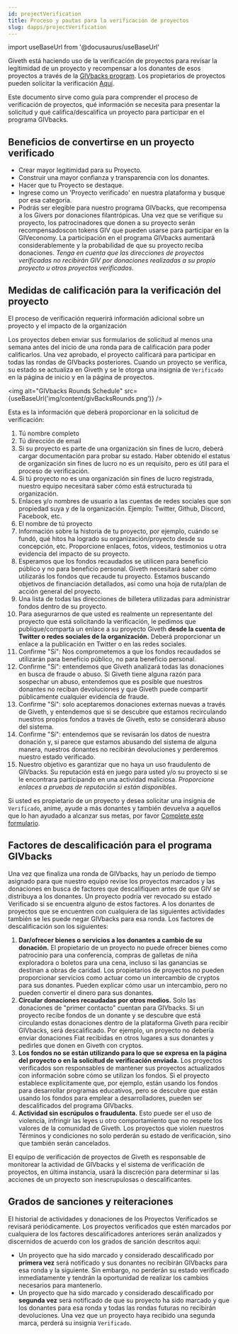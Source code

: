 ```yaml
---
id: projectVerification
title: Proceso y pautas para la verificación de proyectos
slug: dapps/projectVerification
---
```

import useBaseUrl from '@docusaurus/useBaseUrl'

Giveth está haciendo uso de la verificación de proyectos para revisar la legitimidad de un proyecto y recompensar a los donantes de esos proyectos a través de la [GIVbacks program](/es/giveconomy/givbacks). Los propietarios de proyectos pueden solicitar la verificación [Aquí](https://giveth.typeform.com/verification).

Este documento sirve como guía para comprender el proceso de verificación de proyectos, qué información se necesita para presentar la solicitud y qué califica/descalifica un proyecto para participar en el programa GIVbacks.

## Beneficios de convertirse en un proyecto verificado

- Crear mayor legitimidad para su Proyecto.
- Construir una mayor confianza y transparencia con los donantes.
- Hacer que tu Proyecto se destaque.
- Ingrese como un 'Proyecto verificado' en nuestra plataforma y busque por esa categoría.
- Podrás ser elegible para nuestro programa GIVbacks, que recompensa a los Givers por donaciones filantrópicas. Una vez que se verifique su proyecto, los patrocinadores que donen a su proyecto serán recompensados ​​con tokens GIV que pueden usarse para participar en la GIVeconomy. La participación en el programa GIVbacks aumentará considerablemente y la probabilidad de que su proyecto reciba donaciones.
*Tenga en cuenta que las direcciones de proyectos verificadas no recibirán GIV por donaciones realizadas a su propio proyecto u otros proyectos verificados.*

## Medidas de calificación para la verificación del proyecto

El proceso de verificación requerirá información adicional sobre un proyecto y el impacto de la organización

Los proyectos deben enviar sus formularios de solicitud al menos una semana antes del inicio de una ronda para de calificación para poder calificarlos. Una vez aprobado, el proyecto calificará para participar en todas las rondas de GIVbacks posteriores. Cuando un proyecto se verifica, su estado se actualiza en Giveth y se le otorga una insignia de `Verificado` en la página de inicio y en la página de proyectos.

<img alt="GIVbacks Rounds Schedule" src={useBaseUrl('img/content/givBacksRounds.png')} />

Esta es la información que deberá proporcionar en la solicitud de verificación:

1. Tú nombre completo
2. Tú dirección de email
3. Si su proyecto es parte de una organización sin fines de lucro, deberá cargar documentación para probar su estado. Haber obtenido el estatus de organización sin fines de lucro no es un requisito, pero es útil para el proceso de verificación.
4. Si tú proyecto no es una organización sin fines de lucro registrada, nuestro equipo necesitará saber cómo está estructurada tú organización.
5. Enlaces y/o nombres de usuario a las cuentas de redes sociales que son propiedad suya y de la organización. Ejemplo: Twitter, Github, Discord, Facebook, etc.
6. El nombre de tú proyecto
7. Información sobre la historia de tu proyecto, por ejemplo, cuándo se fundó, qué hitos ha logrado su organización/proyecto desde su concepción, etc. Proporcione enlaces, fotos, videos, testimonios u otra evidencia del impacto de su proyecto.
8. Esperamos que los fondos recaudados se utilicen para beneficio público y no para beneficio personal. Giveth necesitará saber cómo utilizarás los fondos que recaude tu proyecto. Estamos buscando objetivos de financiación detallados, así como una hoja de ruta/plan de acción general del proyecto.
9. Una lista de todas las direcciones de billetera utilizadas para administrar fondos dentro de su proyecto.
10. Para asegurarnos de que usted es realmente un representante del proyecto que está solicitando la verificación, le pedimos que publique/comparta un enlace a su proyecto Giveth **desde la cuenta de Twitter o redes sociales de la organización.** Deberá proporcionar un enlace a la publicación en Twitter o en las redes sociales.
11. Confirme "Sí": Nos comprometemos a que los fondos recaudados se utilizarán para beneficio público, no para beneficio personal.
12. Confirme "Sí": entendemos que Giveth analizará todas las donaciones en busca de fraude o abuso. Si Giveth tiene alguna razón para sospechar un abuso, entendemos que es posible que nuestros donantes no reciban devoluciones y que Giveth puede compartir públicamente cualquier evidencia de fraude.
13. Confirme "Sí": solo aceptaremos donaciones externas nuevas a través de Giveth, y entendemos que si se descubre que estamos recirculando nuestros propios fondos a través de Giveth, esto se considerará abuso del sistema.
14. Confirme "Sí": entendemos que se revisarán los datos de nuestra donación y, si parece que estamos abusando del sistema de alguna manera, nuestros donantes no recibirán devoluciones y perderemos nuestro estado verificado.
15. Nuestro objetivo es garantizar que no haya un uso fraudulento de GIVbacks. Su reputación está en juego para usted y/o su proyecto si se le encontrara participando en una actividad maliciosa. *Proporcione enlaces a pruebas de reputación si están disponibles*.

Si usted es propietario de un proyecto y desea solicitar una insignia de `Verificado`, anime, ayude a más donantes y también devuelva a aquellos que lo han ayudado a alcanzar sus metas, por favor
 [Complete este formulario](https://giveth.typeform.com/verification).

## Factores de descalificación para el programa GIVbacks

Una vez que finaliza una ronda de GIVbacks, hay un período de tiempo asignado para que nuestro equipo revise los proyectos marcados y las donaciones en busca de factores que descalifiquen antes de que GIV se distribuya a los donantes. Un proyecto podría ver revocado su estado Verificado si se encuentra alguno de estos factores. A los donantes de proyectos que se encuentren con cualquiera de las siguientes actividades también se les puede negar GIVbacks para esa ronda. Los factores de descalificación son los siguientes:

1. **Dar/ofrecer bienes o servicios a los donantes a cambio de su donación.** El propietario de un proyecto no puede ofrecer bienes como patrocinio para una conferencia, compras de galletas de niña exploradora o boletos para una cena, incluso si las ganancias se destinan a obras de caridad. Los propietarios de proyectos no pueden proporcionar servicios como actuar como un intercambio de cryptos para sus donantes. Pueden explicar cómo usar un intercambio, pero no pueden convertir el dinero para sus donantes.
2. **Circular donaciones recaudadas por otros medios.** Solo las donaciones de "primer contacto" cuentan para GIVbacks. Si un proyecto recibe fondos de un donante y se descubre que está circulando estas donaciones dentro de la plataforma Giveth para recibir GIVbacks, será descalificado. Por ejemplo, un proyecto no debería enviar donaciones Fiat recibidas en otros lugares a sus donantes y pedirles que donen en Giveth con cryptos.
3. **Los fondos no se están utilizando para lo que se expresa en la página del proyecto o en la solicitud de verificación enviada.** Los proyectos verificados son responsables de mantener sus proyectos actualizados con información sobre cómo se utilizan los fondos. Si el proyecto establece explícitamente que, por ejemplo, están usando los fondos para desarrollar programas educativos, pero se descubre que están usando los fondos para emplear a desarrolladores, pueden ser descalificados del programa GIVbacks.
4. **Actividad sin escrúpulos o fraudulenta.** Esto puede ser el uso de violencia, infringir las leyes u otro comportamiento que no respete los valores de la comunidad de Giveth. Los proyectos que violen nuestros Términos y condiciones no solo perderán su estado de verificación, sino que también serán cancelados.

El equipo de verificación de proyectos de Giveth es responsable de monitorear la actividad de GIVbacks y el sistema de verificación de proyectos, en última instancia, usará la discreción para determinar si las acciones de un proyecto son inescrupulosas o descalificantes.

## Grados de sanciones y reiteraciones

El historial de actividades y donaciones de los Proyectos Verificados se revisará periódicamente. Los proyectos verificados que estén marcados por cualquiera de los factores descalificadores anteriores serán analizados y discernidos de acuerdo con los grados de sanción descritos aquí:

- Un proyecto que ha sido marcado y considerado descalificado por **primera vez** será notificado y sus donantes no recibirán GIVbacks para esa ronda y la siguiente. Sin embargo, no perderán su estado verificado inmediatamente y tendrán la oportunidad de realizar los cambios necesarios para mantenerlo.
- Un proyecto que ha sido marcado y considerado descalificado por **segunda vez** será notificado de que su proyecto ha sido marcado y que los donantes para esa ronda y todas las rondas futuras no recibirán devoluciones. Una vez que un proyecto haya recibido una segunda marca, perderá su insignia `Verificado`.
